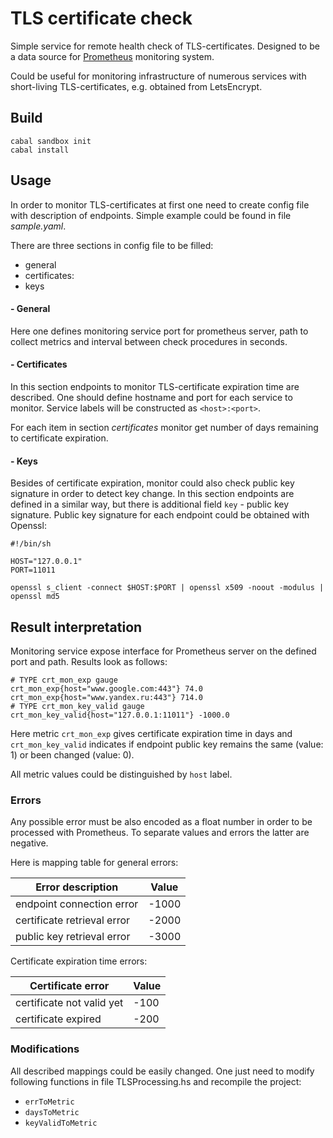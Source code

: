 # TLS certificate check
Simple service for remote health check of TLS-certificates. Designed to be a data source for [Prometheus](https://prometheus.io) monitoring system.

Could be useful for monitoring infrastructure of numerous services with short-living TLS-certificates, e.g. obtained from LetsEncrypt.


## Build

```
cabal sandbox init
cabal install
```

## Usage

In order to monitor TLS-certificates at first one need to create config file with description of endpoints. Simple example could be found in file _sample.yaml_.

There are three sections in config file to be filled:

* general
* certificates:
* keys


#### - General
Here one defines monitoring service port for prometheus server, path to collect metrics and interval between check procedures in seconds.

#### - Certificates
In this section endpoints to monitor TLS-certificate expiration time are described.
One should define hostname and port for each service to monitor. Service labels will be constructed as `<host>:<port>`.

For each item in section _certificates_ monitor get number of days remaining to certificate expiration.


#### - Keys
Besides of certificate expiration, monitor could also check public key signature in order to detect key change.
In this section endpoints are defined in a similar way, but there is additional field `key` - public key signature.
Public key signature for each endpoint could be obtained with Openssl:

```
#!/bin/sh

HOST="127.0.0.1"
PORT=11011

openssl s_client -connect $HOST:$PORT | openssl x509 -noout -modulus | openssl md5
```



## Result interpretation
Monitoring service expose interface for Prometheus server on the defined port and path.
Results look as follows:

```
# TYPE crt_mon_exp gauge
crt_mon_exp{host="www.google.com:443"} 74.0
crt_mon_exp{host="www.yandex.ru:443"} 714.0
# TYPE crt_mon_key_valid gauge
crt_mon_key_valid{host="127.0.0.1:11011"} -1000.0
```

Here metric `crt_mon_exp` gives certificate expiration time in days and `crt_mon_key_valid` indicates if endpoint public key remains the same (value: 1) or been changed (value: 0).

All metric values could be distinguished by `host` label.


### Errors

Any possible error must be also encoded as a float number in order to be processed with Prometheus. To separate values and errors the latter are negative.

Here is mapping table for general errors:

|      Error description      | Value |
|-----------------------------|-------|
| endpoint connection error   | -1000 |
| certificate retrieval error | -2000 |
| public key retrieval error  | -3000 |


Certificate expiration time errors:

| Certificate error         | Value |
|---------------------------|-------|
| certificate not valid yet | -100  |
| certificate expired       | -200  |


### Modifications
All described mappings could be easily changed.
One just need to modify following functions in file TLSProcessing.hs and recompile the project:

 * `errToMetric`
 * `daysToMetric`
 * `keyValidToMetric`
 

